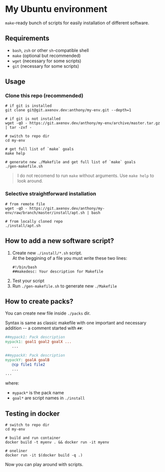 # My Ubuntu environment

`make`-ready bunch of scripts for easily installation of different software.

## Requirements

* `bash`, `zsh` or other `sh`-compatible shell
* `make` (optional but recommended)
* `wget` (necessary for some scripts)
* `git` (necessary for some scripts)

## Usage

### Clone this repo (recommended)

```shell
# if git is installed
git clone git@git.axenov.dev:anthony/my-env.git --depth=1

# if git is not installed
wget -qO - https://git.axenov.dev/anthony/my-env/archive/master.tar.gz | tar -zxf -

# switch to repo dir
cd my-env

# get full list of `make` goals
make help

# generate new ./Makefile and get full list of `make` goals
./gen-makefile.sh
```

> I do not recomend to run `make` without arguments.
> Use `make help` to look around.

### Selective straightforward installation

```shell
# from remote file
wget -qO - https://git.axenov.dev/anthony/my-env/raw/branch/master/install/apt.sh | bash

# from locally cloned repo
./install/apt.sh
```

## How to add a new software script?

1. Create new `./install/*.sh` script.  
   At the beggining of a file you must write these two lines:
   ```shell
   #!/bin/bash
   ##makedesc: Your description for Makefile
   ```
2. Test your script
3. Run `./gen-makefile.sh` to generate new `./Makefile`

## How to create packs?

You can create new file inside `./packs` dir.

Syntax is same as classic makefile with one important and necessary addition -- a comment started with `##`:

```makefile
##mypack1: Pack description
mypack1: goal1 goal2 goalX ...
   ...

##mypackX: Pack description
mypackY: goalA goalB
   @cp file1 file2
   ...
...
```

where:
* `mypack*` is the pack name
* `goal*` are script names in `./install`

## Testing in docker

```shell
# switch to repo dir
cd my-env

# build and run container 
docker build -t myenv . && docker run -it myenv

# oneliner
docker run -it $(docker build -q .)
```

Now you can play around with scripts.
